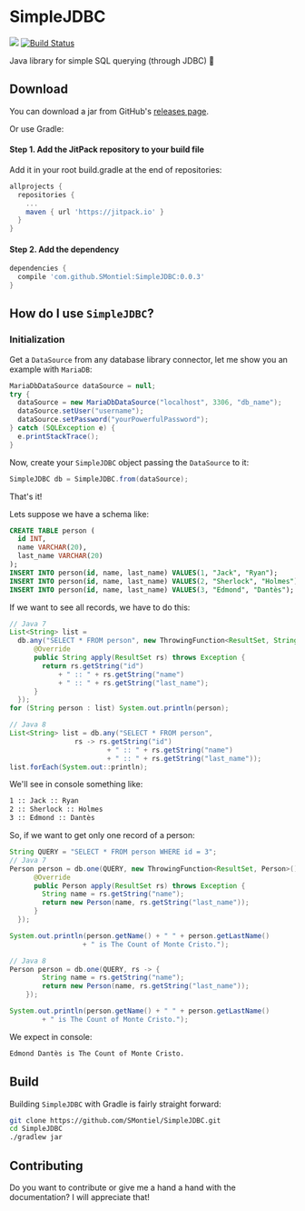 # SimpleJDBC

[![](https://jitpack.io/v/SMontiel/SimpleJDBC.svg)](https://jitpack.io/#SMontiel/SimpleJDBC) [![Build Status](https://travis-ci.org/SMontiel/SimpleJDBC.svg?branch=master)](https://travis-ci.org/SMontiel/SimpleJDBC)

Java library for simple SQL querying (through JDBC) :slightly_smiling_face:

## Download

You can download a jar from GitHub's [releases page](https://github.com/SMontiel/SimpleJDBC/releases).

Or use Gradle:

#### **Step 1.** Add the JitPack repository to your build file

Add it in your root build.gradle at the end of repositories:

```groovy
allprojects {
  repositories {
    ...
    maven { url 'https://jitpack.io' }
  }
}
```

#### **Step 2.** Add the dependency

```groovy
dependencies {
  compile 'com.github.SMontiel:SimpleJDBC:0.0.3'
}
```

## How do I use `SimpleJDBC`?

### Initialization

Get a `DataSource` from any database library connector, let me show you an example with `MariaDB`:

``` java
MariaDbDataSource dataSource = null;
try {
  dataSource = new MariaDbDataSource("localhost", 3306, "db_name");
  dataSource.setUser("username");
  dataSource.setPassword("yourPowerfulPassword");
} catch (SQLException e) {
  e.printStackTrace();
}
```

Now, create your `SimpleJDBC` object passing the `DataSource` to it:

```java
SimpleJDBC db = SimpleJDBC.from(dataSource);
```

That's it! 

Lets suppose we have a schema like:

```sql
CREATE TABLE person (
  id INT,
  name VARCHAR(20),
  last_name VARCHAR(20)
);
INSERT INTO person(id, name, last_name) VALUES(1, "Jack", "Ryan");
INSERT INTO person(id, name, last_name) VALUES(2, "Sherlock", "Holmes");
INSERT INTO person(id, name, last_name) VALUES(3, "Edmond", "Dantès");
```

If we want to see all records, we have to do this:

```java
// Java 7
List<String> list = 
  db.any("SELECT * FROM person", new ThrowingFunction<ResultSet, String>() {
      @Override
      public String apply(ResultSet rs) throws Exception {
        return rs.getString("id")
            + " :: " + rs.getString("name")
            + " :: " + rs.getString("last_name");
      }
  });
for (String person : list) System.out.println(person);

// Java 8
List<String> list = db.any("SELECT * FROM person", 
                rs -> rs.getString("id") 
                        + " :: " + rs.getString("name") 
                        + " :: " + rs.getString("last_name"));
list.forEach(System.out::println);
```

We'll see in console something like:

```bash
1 :: Jack :: Ryan
2 :: Sherlock :: Holmes
3 :: Edmond :: Dantès
```

So, if we want to get only one record of a person:

```java
String QUERY = "SELECT * FROM person WHERE id = 3";
// Java 7
Person person = db.one(QUERY, new ThrowingFunction<ResultSet, Person>() {
      @Override
      public Person apply(ResultSet rs) throws Exception {
        String name = rs.getString("name");
        return new Person(name, rs.getString("last_name"));
      }
  });

System.out.println(person.getName() + " " + person.getLastName()
                  + " is The Count of Monte Cristo.");

// Java 8
Person person = db.one(QUERY, rs -> {
        String name = rs.getString("name");
        return new Person(name, rs.getString("last_name"));
    });

System.out.println(person.getName() + " " + person.getLastName()
        + " is The Count of Monte Cristo.");
```

We expect in console:

```bash
Edmond Dantès is The Count of Monte Cristo.
```

## Build

Building `SimpleJDBC` with Gradle is fairly straight forward:

```bash
git clone https://github.com/SMontiel/SimpleJDBC.git
cd SimpleJDBC
./gradlew jar
```

## Contributing

Do you want to contribute or give me a hand a hand with the documentation? I will appreciate that!
